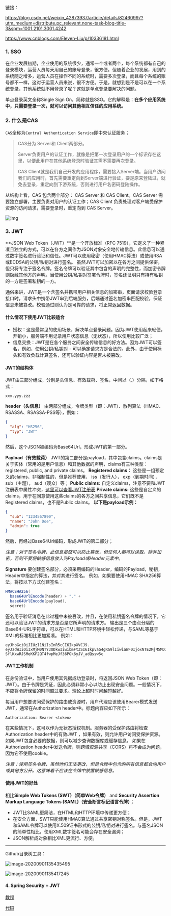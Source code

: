 链接：

https://blog.csdn.net/weixin_42873937/article/details/82460997?utm_medium=distribute.pc_relevant.none-task-blog-title-3&spm=1001.2101.3001.4242

https://www.cnblogs.com/Eleven-Liu/p/10336181.html



### 1. SSO

在企业发展初期，企业使用的系统很少，通常一个或者两个，每个系统都有自己的登录模块，运营人员每天用自己的账号登录，很方便。但随着企业的发展，用到的系统随之增多，运营人员在操作不同的系统时，需要多次登录，而且每个系统的账号都不一样，这对于运营人员来说，很不方便。于是，就想到是不是可以在一个系统登录，其他系统就不用登录了呢？这就是单点登录要解决的问题。

单点登录英文全称Single Sign On，简称就是SSO。它的解释是：**在多个应用系统中，只需要登录一次，就可以访问其他相互信任的应用系统。**



### 2. 什么是CAS

`CAS`全称为`Central Authentication Service`即中央认证服务；

> CAS分为 Server和 Client两部分。
>
> Server负责用户的认证工作，就像是把第一次登录用户的一个标识存在这里，以便此用户在其他系统登录时验证其需不需要再次登录。
>
> CAS Client就是我们自己开发的应用程序，需要接入Server端。当用户访问我们的应用时，首先需要重定向到Server端进行验证，要是原来登陆过，就免去登录，重定向到下游系统，否则进行用户名密码登陆操作。

从结构上看，CAS 包含两个部分： CAS Server 和 CAS Client。CAS Server 需要独立部署，主要负责对用户的认证工作；CAS Client 负责处理对客户端受保护资源的访问请求，需要登录时，重定向到 CAS Server。

![img](https://img-blog.csdn.net/20161019102701266)

### 3. JWT

**JSON Web Token（JWT）**是一个开放标准（RFC 7519），它定义了一种紧凑且独立的方式，可以在各方之间作为JSON对象安全地传输信息。此信息可以通过数字签名进行验证和信任。JWT可以使用秘密（使用HMAC算法）或使用RSA或ECDSA的公钥/私钥对进行签名。
虽然JWT可以加密以在各方之间提供保密，但只将专注于签名令牌。签名令牌可以验证其中包含的声明的完整性，而加密令牌则隐藏其他方的声明。当使用公钥/私钥对签署令牌时，签名还证明只有持有私钥的一方是签署私钥的一方。

通俗来讲，JWT是一个含签名并携带用户相关信息的加密串，页面请求校验登录接口时，请求头中携带JWT串到后端服务，后端通过签名加密串匹配校验，保证信息未被篡改。校验通过则认为是可靠的请求，将正常返回数据。

#### 什么情况下使用JWT比较适合

- 授权：这是最常见的使用场景，解决单点登录问题。因为JWT使用起来轻便，开销小，服务端不用记录用户状态信息（无状态），所以使用比较广泛；
- 信息交换：JWT是在各个服务之间安全传输信息的好方法。因为JWT可以签名，例如，使用公钥/私钥对 - 可以确定请求方是合法的。此外，由于使用标头和有效负载计算签名，还可以验证内容是否未被篡改。

#### JWT的结构体

JWT由三部分组成，分别是头信息、有效载荷、签名，中间以（.）分隔，如下格式：

```
xxx.yyy.zzz
```

**header（头信息）**
由两部分组成，令牌类型（即：JWT）、散列算法（HMAC、RSASSA、RSASSA-PSS等），例如：

```json
{
  "alg": "HS256",
  "typ": "JWT"
}
```

然后，这个JSON被编码为Base64Url，形成JWT的第一部分。

**Payload（有效载荷）**
JWT的第二部分是payload，其中包含claims。claims是关于实体（常用的是用户信息）和其他数据的声明，claims有三种类型： registered, public, and private claims。
**Registered claims：** 这些是一组预定义的claims，非强制性的，但是推荐使用， iss（发行人）， exp（到期时间）， sub（主题）， aud（观众）等；
**Public claims:** 自定义claims，注意不要和JWT注册表中属性冲突，[这里可以查看JWT注册表](https://www.iana.org/assignments/jwt/jwt.xhtml)
**Private claims:** 这些是自定义的claims，用于在同意使用这些claims的各方之间共享信息，它们既不是Registered claims，也不是Public claims。
**以下是payload示例：**

```json
{
  "sub": "1234567890",
  "name": "John Doe",
  "admin": true
}
```

然后，再经过Base64Url编码，形成JWT的第二部分；

*注意：对于签名令牌，此信息虽然可以防止篡改，但任何人都可以读取。除非加密，否则不要将敏感信息放入到Payload或Header元素中。*

**Signature**
要创建签名部分，必须采用编码的Header，编码的Payload，秘钥，Header中指定的算法，并对其进行签名。
例如，如果要使用HMAC SHA256算法，将按以下方式创建签名：

```java
HMACSHA256(
  base64UrlEncode(header) + "." +
  base64UrlEncode(payload),
  secret)
```

签名用于验证消息在此过程中未被篡改，并且，在使用私钥签名令牌的情况下，它还可以验证JWT的请求方是否是它所声明的请求方。
输出是三个由点分隔的Base64-URL字符串，可以在HTML和HTTP环境中轻松传递，与SAML等基于XML的标准相比更加紧凑。
例如：

```
eyJhbGciOiJIUzI1NiIsInR5cCI6IkpXVCJ9.
eyJzdWIiOiIxMjM0NTY3ODkwIiwibmFtZSI6IkpvaG4gRG9lIiwiaWF0IjoxNTE2MjM5MDIyfQ.
SflKxwRJSMeKKF2QT4fwpMeJf36POk6yJV_adQssw5c
```

#### JWT工作机制

在身份验证中，当用户使用其凭据成功登录时，将返回JSON Web Token（即：JWT）。由于令牌是凭证，因此必须非常小心以防止出现安全问题。一般情况下，不应将令牌保留的时间超过要求。理论上超时时间越短越好。

每当用户想要访问受保护的路由或资源时，用户代理应该使用Bearer模式发送JWT，通常在Authorization header中。标题内容应如下所示：

```
Authorization: Bearer <token>
```

在某些情况下，这可以作为无状态授权机制。服务器的受保护路由将检查Authorization header中的有效JWT ，如果有效，则允许用户访问受保护资源。如果JWT包含必要的数据，则可以减少查询数据库或缓存信息。
如果在Authorization header中发送令牌，则跨域资源共享（CORS）将不会成为问题，因为它不使用cookie。

*注意：使用签名令牌，虽然他们无法更改，但是令牌中包含的所有信息都会向用户或其他方公开。这意味着不应该在令牌中放置敏感信息。*

#### 使用JWT的好处

相比**Simple Web Tokens (SWT)（简单Web令牌）** and **Security Assertion Markup Language Tokens (SAML)（安全断言标记语言令牌）**；

- JWT比SAML更简洁，在HTML和HTTP环境中传递更方便；
- 在安全方面，SWT只能使用HMAC算法通过共享密钥对称签名。但是，JWT和SAML令牌可以使用X.509证书形式的公钥/私钥对进行签名。与签名JSON的简单性相比，使用XML数字签名可能会存在安全漏洞；
- JSON解析成对象相比XML更流行、方便。

***

Github目录树工具：

![image-20200901135435495](C:\Users\wangsongwen\AppData\Roaming\Typora\typora-user-images\image-20200901135435495.png)

![image-20200901135417245](C:\Users\wangsongwen\AppData\Roaming\Typora\typora-user-images\image-20200901135417245.png)

#### 4. Spring Security + JWT

[教程](https://www.codesheep.cn/2019/03/14/security-jwt-hibernate/)

[代码](https://github.com/hansonwang99/Spring-Boot-In-Action/tree/master/springbt_security_jwt)

